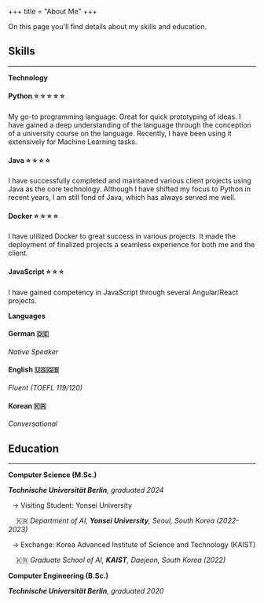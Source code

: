 +++
title = "About Me"
+++

On this page you'll find details about my skills and education.

## Skills

---
**Technology**
#### Python ⭐ ⭐ ⭐ ⭐ ⭐

My go-to programming language. Great for quick prototyping of ideas. I have gained a deep understanding of the language through the conception of a university course on the language. Recently, I have been using it extensively for Machine Learning tasks.

#### Java ⭐ ⭐ ⭐ ⭐

I have successfully completed and maintained various client projects using Java as the core technology. Although I have shifted my focus to Python in recent years, I am still fond of Java, which has always served me well.

#### Docker ⭐ ⭐ ⭐ ⭐

I have utilized Docker to great success in various projects. It made the deployment of finalized projects a seamless experience for both me and the client.

#### JavaScript ⭐ ⭐ ⭐

I have gained competency in JavaScript through several Angular/React projects.

**Languages**

#### German 🇩🇪

*Native Speaker*

#### English 🇺🇸🇬🇧

*Fluent (TOEFL 119/120)*

#### Korean 🇰🇷

*Conversational*

## Education

---
**Computer Science (M.Sc.)**

***Technische Universität Berlin**, graduated 2024*

&nbsp;&nbsp;→ Visiting Student: Yonsei University

&nbsp;&nbsp;&nbsp;&nbsp;🇰🇷 *Department of AI, **Yonsei University**, Seoul, South Korea (2022-2023)*

&nbsp;&nbsp;→ Exchange: Korea Advanced Institute of Science and Technology (KAIST)

&nbsp;&nbsp;&nbsp;&nbsp;🇰🇷 *Graduate School of AI, **KAIST**, Daejeon, South Korea (2022)*


**Computer Engineering (B.Sc.)**

***Technische Universität Berlin**, graduated 2020*
